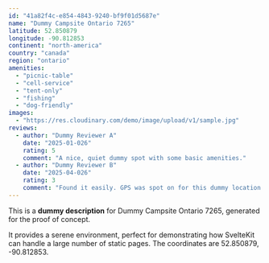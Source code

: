 ```yaml
---
id: "41a82f4c-e854-4843-9240-bf9f01d5687e"
name: "Dummy Campsite Ontario 7265"
latitude: 52.850879
longitude: -90.812853
continent: "north-america"
country: "canada"
region: "ontario"
amenities:
  - "picnic-table"
  - "cell-service"
  - "tent-only"
  - "fishing"
  - "dog-friendly"
images:
  - "https://res.cloudinary.com/demo/image/upload/v1/sample.jpg"
reviews:
  - author: "Dummy Reviewer A"
    date: "2025-01-026"
    rating: 5
    comment: "A nice, quiet dummy spot with some basic amenities."
  - author: "Dummy Reviewer B"
    date: "2025-04-026"
    rating: 3
    comment: "Found it easily. GPS was spot on for this dummy location."
---
```


This is a **dummy description** for Dummy Campsite Ontario 7265, generated for the proof of concept.

It provides a serene environment, perfect for demonstrating how SvelteKit can handle a large number of static pages. The coordinates are 52.850879, -90.812853.
